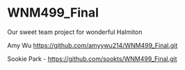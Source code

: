 # WNM499_Final
Our sweet team project for wonderful Halmiton

Amy Wu https://github.com/amyywu214/WNM499_Final.git

Sookie Park - https://github.com/sookts/WNM499_Final.git

